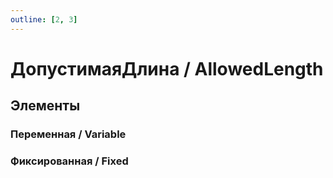 ```yaml
---
outline: [2, 3]
---
```


# ДопустимаяДлина / AllowedLength


## Элементы


### Переменная / Variable


### Фиксированная / Fixed

